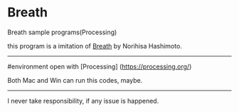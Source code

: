 # Breath
Breath sample programs(Processing)

this program is a imitation of [Breath](http://zeroworks.jp/breath/) by Norihisa Hashimoto.

---
#environment
open with [Processing] (https://processing.org/)

Both Mac and Win can run this codes, maybe.

---

I never take responsibility, if any issue is happened.
